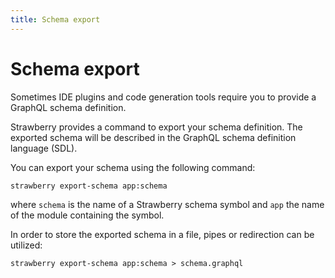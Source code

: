 ```yaml
---
title: Schema export
---
```


# Schema export

Sometimes IDE plugins and code generation tools require you to provide a GraphQL schema
definition.

Strawberry provides a command to export your schema definition.
The exported schema will be described in the GraphQL schema definition language (SDL).

You can export your schema using the following command:

    strawberry export-schema app:schema

where `schema` is the name of a Strawberry schema symbol and `app` the name of the
module containing the symbol.

In order to store the exported schema in a file, pipes or redirection can be utilized:

    strawberry export-schema app:schema > schema.graphql
